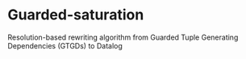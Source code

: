 # Guarded-saturation
Resolution-based rewriting algorithm from Guarded Tuple Generating Dependencies (GTGDs) to Datalog
